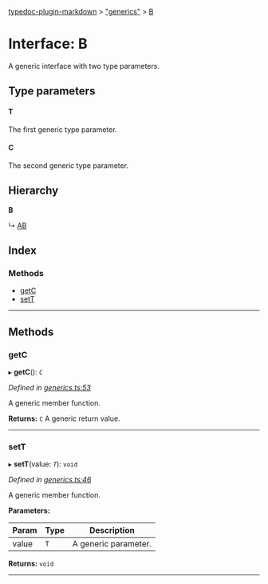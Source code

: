 [typedoc-plugin-markdown](../README.md) > ["generics"](../modules/_generics_.md) > [B](../interfaces/_generics_.b.md)

# Interface: B

A generic interface with two type parameters.

## Type parameters
#### T 

The first generic type parameter.

#### C 

The second generic type parameter.

## Hierarchy

**B**

↳  [AB](_generics_.ab.md)

## Index

### Methods

* [getC](_generics_.b.md#getc)
* [setT](_generics_.b.md#sett)

---

## Methods

<a id="getc"></a>

###  getC

▸ **getC**(): `C`

*Defined in [generics.ts:53](https://github.com/tgreyuk/typedoc-plugin-markdown/blob/master/test/src/generics.ts#L53)*

A generic member function.

**Returns:** `C`
A generic return value.

___
<a id="sett"></a>

###  setT

▸ **setT**(value: *`T`*): `void`

*Defined in [generics.ts:46](https://github.com/tgreyuk/typedoc-plugin-markdown/blob/master/test/src/generics.ts#L46)*

A generic member function.

**Parameters:**

| Param | Type | Description |
| ------ | ------ | ------ |
| value | `T` |  A generic parameter. |

**Returns:** `void`

___

